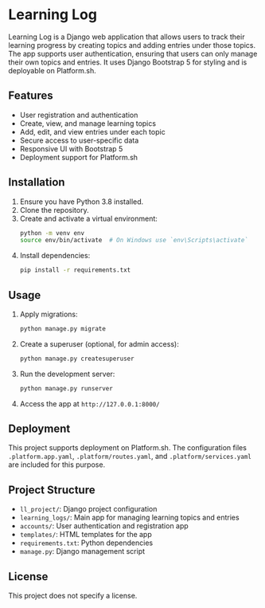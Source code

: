 # Learning Log

Learning Log is a Django web application that allows users to track their learning progress by creating topics and adding entries under those topics. The app supports user authentication, ensuring that users can only manage their own topics and entries. It uses Django Bootstrap 5 for styling and is deployable on Platform.sh.

## Features

- User registration and authentication
- Create, view, and manage learning topics
- Add, edit, and view entries under each topic
- Secure access to user-specific data
- Responsive UI with Bootstrap 5
- Deployment support for Platform.sh

## Installation

1. Ensure you have Python 3.8 installed.
2. Clone the repository.
3. Create and activate a virtual environment:
   ```bash
   python -m venv env
   source env/bin/activate  # On Windows use `env\Scripts\activate`
   ```
4. Install dependencies:
   ```bash
   pip install -r requirements.txt
   ```

## Usage

1. Apply migrations:
   ```bash
   python manage.py migrate
   ```
2. Create a superuser (optional, for admin access):
   ```bash
   python manage.py createsuperuser
   ```
3. Run the development server:
   ```bash
   python manage.py runserver
   ```
4. Access the app at `http://127.0.0.1:8000/`

## Deployment

This project supports deployment on Platform.sh. The configuration files `.platform.app.yaml`, `.platform/routes.yaml`, and `.platform/services.yaml` are included for this purpose.

## Project Structure

- `ll_project/`: Django project configuration
- `learning_logs/`: Main app for managing learning topics and entries
- `accounts/`: User authentication and registration app
- `templates/`: HTML templates for the app
- `requirements.txt`: Python dependencies
- `manage.py`: Django management script

## License

This project does not specify a license.
